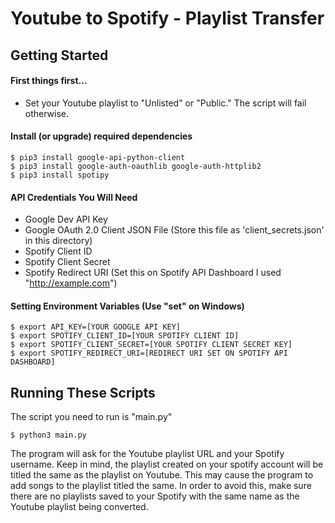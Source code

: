 # Youtube to Spotify - Playlist Transfer


## Getting Started

#### First things first...
- Set your Youtube playlist to "Unlisted" or "Public." The script will fail otherwise.

#### Install (or upgrade) required dependencies
    $ pip3 install google-api-python-client
    $ pip3 install google-auth-oauthlib google-auth-httplib2
    $ pip3 install spotipy

#### API Credentials You Will Need
- Google Dev API Key
- Google OAuth 2.0 Client JSON File (Store this file as 'client_secrets.json' in this directory)
- Spotify Client ID
- Spotify Client Secret
- Spotify Redirect URI (Set this on Spotify API Dashboard I used "http://example.com")

#### Setting Environment Variables (Use "set" on Windows)
    $ export API_KEY=[YOUR GOOGLE API KEY]
    $ export SPOTIFY_CLIENT_ID=[YOUR SPOTIFY CLIENT ID]
    $ export SPOTIFY_CLIENT_SECRET=[YOUR SPOTIFY CLIENT SECRET KEY]
    $ export SPOTIFY_REDIRECT_URI=[REDIRECT URI SET ON SPOTIFY API DASHBOARD]



## Running These Scripts
The script you need to run is "main.py"

    $ python3 main.py

The program will ask for the Youtube playlist URL and your Spotify username. Keep in mind, the playlist created on your spotify account will be titled the same as the playlist on Youtube. This may cause the program to add songs to the playlist titled the same. In order to avoid this, make sure there are no playlists saved to your Spotify with the same name as the Youtube playlist being converted.
